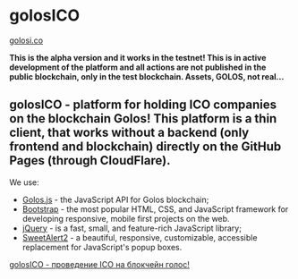 # golosICO

[golosi.co](https://golosi.co)

**This is the alpha version and it works in the testnet!
This is in active development of the platform and all actions are not published in the public blockchain, only in the test blockchain. Assets, GOLOS, not real...**

## golosICO - platform for holding ICO companies on the blockchain Golos! This platform is a thin client, that works without a backend (only frontend and blockchain) directly on the GitHub Pages (through CloudFlare).

We use:
* [Golos.js](https://github.com/GolosChain/golos-js) - the JavaScript API for Golos blockchain;
* [Bootstrap](https://github.com/twbs/bootstrap) - the most popular HTML, CSS, and JavaScript framework for developing responsive, mobile first projects on the web.
* [jQuery](https://github.com/jquery/jquery) - is a fast, small, and feature-rich JavaScript library;
* [SweetAlert2](https://github.com/limonte/sweetalert2) - a beautiful, responsive, customizable, accessible replacement for JavaScript's popup boxes.

[golosICO - проведение ICO на блокчейн голос!](https://golos.io/ru--otkrytyij-kod/@melnikaite/golosico-provedenie-ico-na-blokchein-golos)